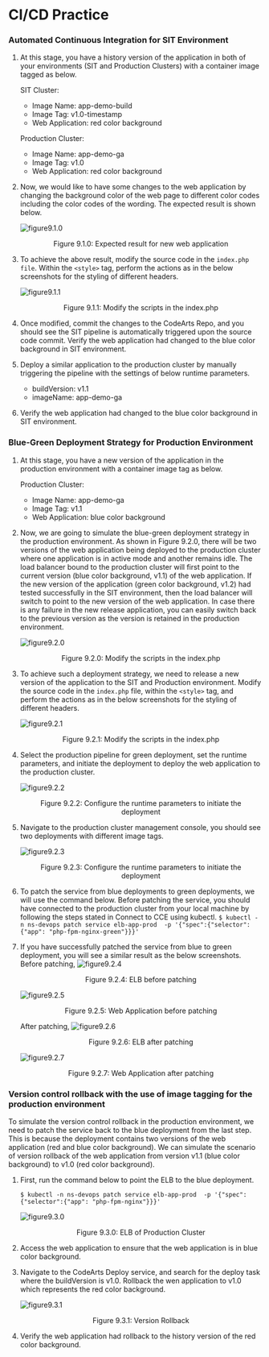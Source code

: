 # CI/CD Practice

### Automated Continuous Integration for SIT Environment
1. At this stage, you have a history version of the application in both of your environments (SIT and Production Clusters) with a container image tagged as below.

    SIT Cluster:
    * Image Name: app-demo-build
    * Image Tag: v1.0-timestamp
    * Web Application: red color background

    Production Cluster:
    * Image Name: app-demo-ga
    * Image Tag: v1.0
    * Web Application: red color background

2. Now, we would like to have some changes to the web application by changing the background color of the web page to different color codes including the color codes of the wording. The expected result is shown below.

    ![figure9.1.0](./images/9.1.0.png)

    <p align="center"> Figure 9.1.0: Expected result for new web application </p>

3. To achieve the above result, modify the source code in the ```index.php file```.  Within the ```<style>``` tag, perform the actions as in the below screenshots for the styling of different headers.

    ![figure9.1.1](./images/9.1.1.png)

    <p align="center"> Figure 9.1.1: Modify the scripts in the index.php </p>

4. Once modified, commit the changes to the CodeArts Repo, and you should see the SIT pipeline is automatically triggered upon the source code commit. Verify the web application had changed to the blue color background in SIT environment.

5. Deploy a similar application to the production cluster by manually triggering the pipeline with the settings of below runtime parameters.

    * buildVersion: v1.1
    * imageName: app-demo-ga

6. Verify the web application had changed to the blue color background in SIT environment.

### Blue-Green Deployment Strategy for Production Environment </p>

1. At this stage, you have a new version of the application in the production environment with a container image tag as below.

    Production Cluster:
    * Image Name: app-demo-ga
    * Image Tag: v1.1
    * Web Application: blue color background

2. Now, we are going to simulate the blue-green deployment strategy in the production environment. As shown in Figure 9.2.0, there will be two versions of the web application being deployed to the production cluster where one application is in active mode and another remains idle. The load balancer bound to the production cluster will first point to the current version (blue color background, v1.1) of the web application. If the new version of the application (green color background, v1.2) had tested successfully in the SIT environment, then the load balancer will switch to point to the new version of the web application. In case there is any failure in the new release application, you can easily switch back to the previous version as the version is retained in the production environment.

    ![figure9.2.0](./images/9.2.0.png)

    <p align="center"> Figure 9.2.0: Modify the scripts in the index.php </p>

3. To achieve such a deployment strategy, we need to release a new version of the application to the SIT and Production environment. Modify the source code in the ```index.php``` file, within the ```<style>``` tag, and perform the actions as in the below screenshots for the styling of different headers.

    ![figure9.2.1](./images/9.2.1.png)

    <p align="center"> Figure 9.2.1: Modify the scripts in the index.php </p>

4. Select the production pipeline for green deployment, set the runtime parameters, and initiate the deployment to deploy the web application to the production cluster. 

    ![figure9.2.2](./images/9.2.2.png)

    <p align="center"> Figure 9.2.2: Configure the runtime parameters to initiate the deployment </p>

5. Navigate to the production cluster management console, you should see two deployments with different image tags.

    ![figure9.2.3](./images/9.2.3.png)

    <p align="center"> Figure 9.2.3: Configure the runtime parameters to initiate the deployment </p>

6. To patch the service from blue deployments to green deployments, we will use the command below. Before patching the service, you should have connected to the production cluster from your local machine by following the steps stated in Connect to CCE using kubectl.
    ```$ kubectl -n ns-devops patch service elb-app-prod  -p '{"spec":{"selector":{"app": "php-fpm-nginx-green"}}}'```

7. If you have successfully patched the service from blue to green deployment, you will see a similar result as the below screenshots.
    Before patching,
    ![figure9.2.4](./images/9.2.4.png)
    
    <p align="center"> Figure 9.2.4: ELB before patching </p>

    ![figure9.2.5](./images/9.2.5.png)
    
    <p align="center"> Figure 9.2.5: Web Application before patching </p>

    After patching,
    ![figure9.2.6](./images/9.2.6.png)
    
    <p align="center"> Figure 9.2.6: ELB after patching </p>

    ![figure9.2.7](./images/9.2.7.png)
    
    <p align="center"> Figure 9.2.7: Web Application after patching </p>

### Version control rollback with the use of image tagging for the production environment

To simulate the version control rollback in the production environment, we need to patch the service back to the blue deployment from the last step. This is because the deployment contains two versions of the web application (red and blue color background). We can simulate the scenario of version rollback of the web application from version v1.1 (blue color background) to v1.0 (red color background). 

1. First, run the command below to point the ELB to the blue deployment.
    
    ```$ kubectl -n ns-devops patch service elb-app-prod  -p '{"spec":{"selector":{"app": "php-fpm-nginx"}}}'```

    ![figure9.3.0](./images/9.3.0.png)
    
    <p align="center"> Figure 9.3.0: ELB of Production Cluster </p>

2. Access the web application to ensure that the web application is in blue color background.

3. Navigate to the CodeArts Deploy service, and search for the deploy task where the buildVersion is v1.0. Rollback the wen application to v1.0 which represents the red color background.

    ![figure9.3.1](./images/9.3.1.png)
    
    <p align="center"> Figure 9.3.1: Version Rollback </p>

4. Verify the web application had rollback to the history version of the red color background.